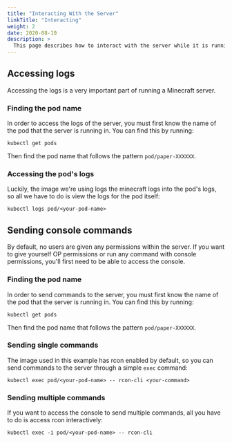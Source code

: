 ```yaml
---
title: "Interacting With the Server"
linkTitle: "Interacting"
weight: 2
date: 2020-08-10
description: >
  This page describes how to interact with the server while it is running.
---
```


## Accessing logs
Accessing the logs is a very important part of running a Minecraft server.

### Finding the pod name
In order to access the logs of the server, you must first know the name of the pod that the server is running in. You can find this by running:
```
kubectl get pods
```
Then find the pod name that follows the pattern ```pod/paper-XXXXXX```.

### Accessing the pod's logs
Luckily, the image we're using logs the minecraft logs into the pod's logs, so all we have to do is view the logs for the pod itself:
```
kubectl logs pod/<your-pod-name>
```

## Sending console commands
By default, no users are given any permissions within the server. If you want to give yourself OP permissions or run any command with console permissions, you'll first need to be able to access the console.

### Finding the pod name
In order to send commands to the server, you must first know the name of the pod that the server is running in. You can find this by running:
```
kubectl get pods
```
Then find the pod name that follows the pattern ```pod/paper-XXXXXX```.

### Sending single commands
The image used in this example has rcon enabled by default, so you can send commands to the server through a simple ```exec``` command:
```
kubectl exec pod/<your-pod-name> -- rcon-cli <your-command>
```

### Sending multiple commands
If you want to access the console to send multiple commands, all you have to do is access rcon interactively:
```
kubectl exec -i pod/<your-pod-name> -- rcon-cli
```
